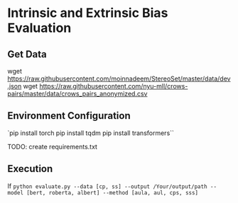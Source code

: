 # Intrinsic and Extrinsic Bias Evaluation

## Get Data
wget https://raw.githubusercontent.com/moinnadeem/StereoSet/master/data/dev.json
wget https://raw.githubusercontent.com/nyu-mll/crows-pairs/master/data/crows_pairs_anonymized.csv

## Environment Configuration
`pip install torch
pip install tqdm
pip install transformers``

TODO: create requirements.txt

## Execution

If 
`python evaluate.py --data [cp, ss] --output /Your/output/path --model [bert, roberta, albert] --method [aula, aul, cps, sss]`